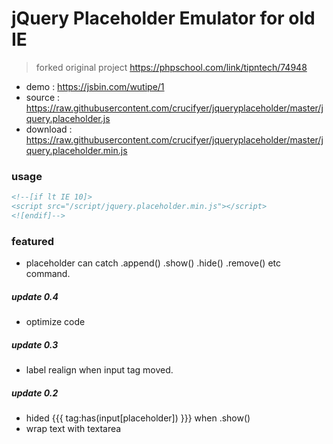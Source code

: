 # jQuery Placeholder Emulator for old IE

> forked original project https://phpschool.com/link/tipntech/74948

- demo : https://jsbin.com/wutipe/1
- source : https://raw.githubusercontent.com/crucifyer/jqueryplaceholder/master/jquery.placeholder.js
- download : https://raw.githubusercontent.com/crucifyer/jqueryplaceholder/master/jquery.placeholder.min.js

### usage
```html
<!--[if lt IE 10]>
<script src="/script/jquery.placeholder.min.js"></script>
<![endif]-->
```

### featured
- placeholder can catch .append() .show() .hide() .remove() etc command.


##### update 0.4
- optimize code

##### update 0.3
- label realign when input tag moved.

##### update 0.2
- hided {{{ tag:has(input[placeholder]) }}} when .show()
- wrap text with textarea
